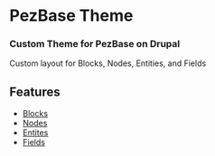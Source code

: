 PezBase Theme
=====================

### Custom Theme for PezBase on Drupal
Custom layout for Blocks, Nodes, Entities, and Fields

Features
--------
 * [Blocks](#blocks)
 * [Nodes](#nodes)
 * [Entites](#entities)
 * [Fields](#fields)
